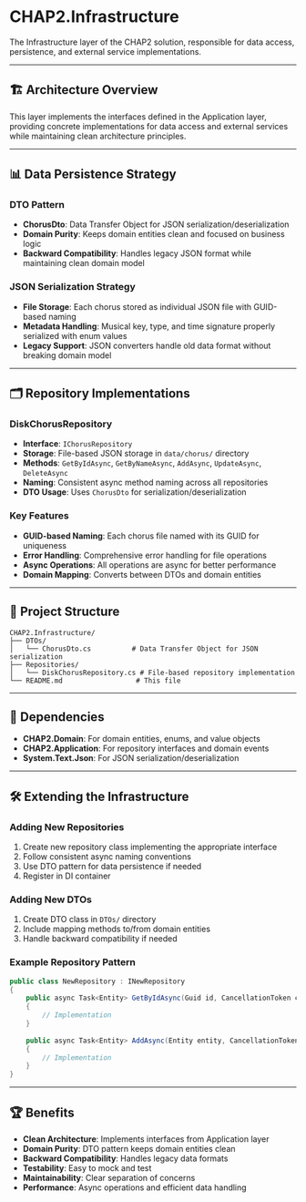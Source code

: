 # CHAP2.Infrastructure

The Infrastructure layer of the CHAP2 solution, responsible for data access, persistence, and external service implementations.

---

## 🏗️ Architecture Overview

This layer implements the interfaces defined in the Application layer, providing concrete implementations for data access and external services while maintaining clean architecture principles.

---

## 📊 Data Persistence Strategy

### DTO Pattern
- **ChorusDto**: Data Transfer Object for JSON serialization/deserialization
- **Domain Purity**: Keeps domain entities clean and focused on business logic
- **Backward Compatibility**: Handles legacy JSON format while maintaining clean domain model

### JSON Serialization Strategy
- **File Storage**: Each chorus stored as individual JSON file with GUID-based naming
- **Metadata Handling**: Musical key, type, and time signature properly serialized with enum values
- **Legacy Support**: JSON converters handle old data format without breaking domain model

---

## 🗂️ Repository Implementations

### DiskChorusRepository
- **Interface**: `IChorusRepository`
- **Storage**: File-based JSON storage in `data/chorus/` directory
- **Methods**: `GetByIdAsync`, `GetByNameAsync`, `AddAsync`, `UpdateAsync`, `DeleteAsync`
- **Naming**: Consistent async method naming across all repositories
- **DTO Usage**: Uses `ChorusDto` for serialization/deserialization

### Key Features
- **GUID-based Naming**: Each chorus file named with its GUID for uniqueness
- **Error Handling**: Comprehensive error handling for file operations
- **Async Operations**: All operations are async for better performance
- **Domain Mapping**: Converts between DTOs and domain entities

---

## 📁 Project Structure

```
CHAP2.Infrastructure/
├── DTOs/
│   └── ChorusDto.cs          # Data Transfer Object for JSON serialization
├── Repositories/
│   └── DiskChorusRepository.cs # File-based repository implementation
└── README.md                  # This file
```

---

## 🔧 Dependencies

- **CHAP2.Domain**: For domain entities, enums, and value objects
- **CHAP2.Application**: For repository interfaces and domain events
- **System.Text.Json**: For JSON serialization/deserialization

---

## 🛠️ Extending the Infrastructure

### Adding New Repositories
1. Create new repository class implementing the appropriate interface
2. Follow consistent async naming conventions
3. Use DTO pattern for data persistence if needed
4. Register in DI container

### Adding New DTOs
1. Create DTO class in `DTOs/` directory
2. Include mapping methods to/from domain entities
3. Handle backward compatibility if needed

### Example Repository Pattern
```csharp
public class NewRepository : INewRepository
{
    public async Task<Entity> GetByIdAsync(Guid id, CancellationToken cancellationToken = default)
    {
        // Implementation
    }
    
    public async Task<Entity> AddAsync(Entity entity, CancellationToken cancellationToken = default)
    {
        // Implementation
    }
}
```

---

## 🏆 Benefits

- **Clean Architecture**: Implements interfaces from Application layer
- **Domain Purity**: DTO pattern keeps domain entities clean
- **Backward Compatibility**: Handles legacy data formats
- **Testability**: Easy to mock and test
- **Maintainability**: Clear separation of concerns
- **Performance**: Async operations and efficient data handling 